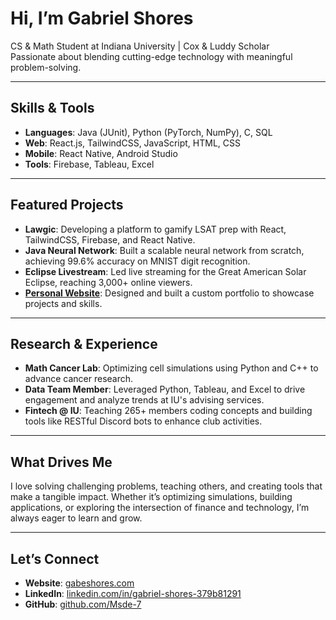 # Hi, I’m Gabriel Shores  

CS & Math Student at Indiana University | Cox & Luddy Scholar  
Passionate about blending cutting-edge technology with meaningful problem-solving.  

---

## Skills & Tools  

- **Languages**: Java (JUnit), Python (PyTorch, NumPy), C, SQL  
- **Web**: React.js, TailwindCSS, JavaScript, HTML, CSS  
- **Mobile**: React Native, Android Studio  
- **Tools**: Firebase, Tableau, Excel  

---

## Featured Projects  

- **Lawgic**: Developing a platform to gamify LSAT prep with React, TailwindCSS, Firebase, and React Native.  
- **Java Neural Network**: Built a scalable neural network from scratch, achieving 99.6% accuracy on MNIST digit recognition.  
- **Eclipse Livestream**: Led live streaming for the Great American Solar Eclipse, reaching 3,000+ online viewers.  
- **[Personal Website](https://gabeshores.com)**: Designed and built a custom portfolio to showcase projects and skills.  

---

## Research & Experience  

- **Math Cancer Lab**: Optimizing cell simulations using Python and C++ to advance cancer research.  
- **Data Team Member**: Leveraged Python, Tableau, and Excel to drive engagement and analyze trends at IU's advising services.  
- **Fintech @ IU**: Teaching 265+ members coding concepts and building tools like RESTful Discord bots to enhance club activities.  

---

## What Drives Me  

I love solving challenging problems, teaching others, and creating tools that make a tangible impact. Whether it’s optimizing simulations, building applications, or exploring the intersection of finance and technology, I’m always eager to learn and grow.  

---

## Let’s Connect  

- **Website**: [gabeshores.com](https://gabeshores.com)  
- **LinkedIn**: [linkedin.com/in/gabriel-shores-379b81291](https://linkedin.com/in/gabriel-shores-379b81291)  
- **GitHub**: [github.com/Msde-7](https://github.com/Msde-7)  
